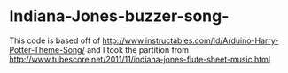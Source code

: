 # Indiana-Jones-buzzer-song-
This code is based off of http://www.instructables.com/id/Arduino-Harry-Potter-Theme-Song/ and I took the partition from http://www.tubescore.net/2011/11/indiana-jones-flute-sheet-music.html 

